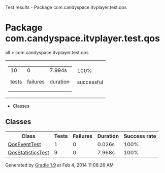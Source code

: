 Test results - Package com.candyspace.itvplayer.test.qos

# Package com.candyspace.itvplayer.test.qos #

all > com.candyspace.itvplayer.test.qos

<table> 
 <tbody>
  <tr> 
   <td> 
    <div> 
     <table> 
      <tbody>
       <tr> 
        <td> 
         <div> 
          <div>
           10
          </div> 
          <p>tests</p> 
         </div> </td> 
        <td> 
         <div> 
          <div>
           0
          </div> 
          <p>failures</p> 
         </div> </td> 
        <td> 
         <div> 
          <div>
           7.994s
          </div> 
          <p>duration</p> 
         </div> </td> 
       </tr> 
      </tbody>
     </table> 
    </div> </td> 
   <td> 
    <div> 
     <div>
      100%
     </div> 
     <p>successful</p> 
    </div> </td> 
  </tr> 
 </tbody>
</table>

 *  Classes

## Classes ##

<table> 
 <tbody>
  <tr> 
   <th>Class</th> 
   <th>Tests</th> 
   <th>Failures</th> 
   <th>Duration</th> 
   <th>Success rate</th> 
  </tr>  
  <tr> 
   <td> <a href="com.candyspace.itvplayer.test.qos.QosEventTest.md">QosEventTest</a> </td> 
   <td>1</td> 
   <td>0</td> 
   <td>0.026s</td> 
   <td>100%</td> 
  </tr> 
  <tr> 
   <td> <a href="com.candyspace.itvplayer.test.qos.QosStatisticsTest.md">QosStatisticsTest</a> </td> 
   <td>9</td> 
   <td>0</td> 
   <td>7.968s</td> 
   <td>100%</td> 
  </tr> 
 </tbody>
</table>

Generated by [Gradle 1.9][] at Feb 4, 2014 11:06:26 AM


[Gradle 1.9]: http://www.gradle.org